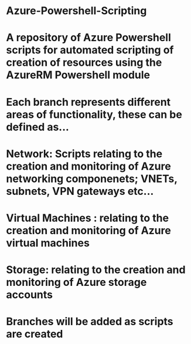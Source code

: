 # Azure-Powershell-Scripting
# A repository of Azure Powershell scripts for automated scripting of creation of resources using the AzureRM Powershell module
#
# Each branch represents different areas of functionality, these can be defined as...
#
# Network: Scripts relating to the creation and monitoring of Azure networking componenets; VNETs, subnets, VPN gateways etc...
# Virtual Machines : relating to the creation and monitoring of Azure virtual machines
# Storage: relating to the creation and monitoring of Azure storage accounts
#
# Branches will be added as scripts are created
